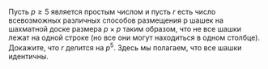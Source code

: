 Пусть $p\geq 5$ является простым числом и пусть $r$ есть число 
всевозможных различных способов размещения p шашек на шахматной 
доске размера $p\times p$ таким образом, что не все шашки лежат 
на одной строке (но все они могут находиться в одном столбце). 
Докажите, что $r$ делится на $p^5$. Здесь мы полагаем, что все шашки идентичны.
